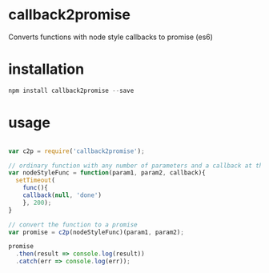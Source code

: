# callback2promise
Converts functions with node style callbacks to promise (es6)

# installation
```javascript
npm install callback2promise --save
```
# usage
```javascript

var c2p = require('callback2promise');

// ordinary function with any number of parameters and a callback at the end
var nodeStyleFunc = function(param1, param2, callback){
  setTimeout(
    func(){ 
    callback(null, 'done') 
    }, 200);
}

// convert the function to a promise
var promise = c2p(nodeStyleFunc)(param1, param2);

promise
  .then(result => console.log(result))
  .catch(err => console.log(err));

```
